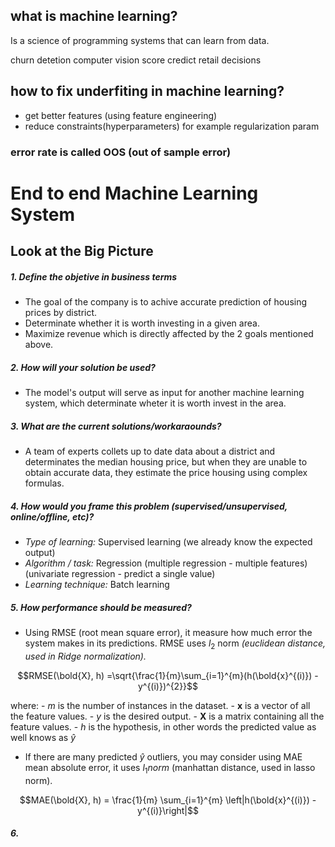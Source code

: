## what is machine learning?
Is a science of programming systems that can learn from data.

churn detetion
computer vision
score credict
retail decisions

## how to fix underfiting in machine learning?
- get better features (using feature engineering)
- reduce constraints(hyperparameters) for example regularization param

### error rate is called OOS (out of sample error)

# End to end Machine Learning System

## Look at the Big Picture

##### 1. Define the objetive in business terms
- The goal of the company is to achive accurate prediction of housing prices by district.
- Determinate whether it is worth investing in a given area.
- Maximize revenue which is directly affected by the 2 goals mentioned above.

##### 2. How will your solution be used?
- The model's output will serve as input for another machine learning system, which determinate wheter it is worth invest in the area.

##### 3. What are the current solutions/workaraounds?
- A team of experts collets up to date data about a district and determinates the median housing price, but when they are unable to obtain accurate data, they estimate the price housing using complex formulas.

##### 4. How would you frame this problem (supervised/unsupervised, online/offline, etc)?
- *Type of learning:* Supervised learning (we already know the expected output)
- *Algorithm / task:* Regression (multiple regression - multiple features) (univariate regression - predict a single value)
- *Learning technique:* Batch learning
##### 5. How performance should be measured?
- Using RMSE (root mean square error), it measure how much error the system makes in its predictions. RMSE uses $l_{2}$ norm *(euclidean distance, used in Ridge normalization).*

```math
RMSE(\bold{X}, h) =\sqrt{\frac{1}{m}\sum_{i=1}^{m}(h(\bold{x}^{(i)}) -y^{(i)})^{2}}
```

where:
    - $m$ is the number of instances in the dataset.
    - $\mathbf{x}$ is a vector of all the feature values.
    - $y$ is the desired output.
    - $\mathbf{X}$ is a matrix containing all the feature values.
    - $h$ is the hypothesis, in other words the predicted value as well knows as $\hat{y}$

- If there are many predicted $\hat{y}$ outliers, you may consider using MAE mean absolute error, it uses $l_1 norm$ (manhattan distance, used in lasso norm).

```math
MAE(\bold{X}, h) = \frac{1}{m} \sum_{i=1}^{m} \left|h(\bold{x}^{(i)}) - y^{(i)}\right|
```

##### 6.
#####
#####
#####
